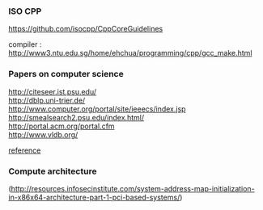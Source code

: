 ### ISO CPP 
<https://github.com/isocpp/CppCoreGuidelines>

compiler : <http://www3.ntu.edu.sg/home/ehchua/programming/cpp/gcc_make.html>


### Papers on computer science 
http://citeseer.ist.psu.edu/ <br>
http://dblp.uni-trier.de/  <br>
http://www.computer.org/portal/site/ieeecs/index.jsp  <br>
http://smealsearch2.psu.edu/index.html/  <br>
http://portal.acm.org/portal.cfm  <br>
http://www.vldb.org/   <br>

[reference](http://www.blogjava.net/liyong/archive/2010/01/07/84371.html)

### Compute architecture
(http://resources.infosecinstitute.com/system-address-map-initialization-in-x86x64-architecture-part-1-pci-based-systems/)
